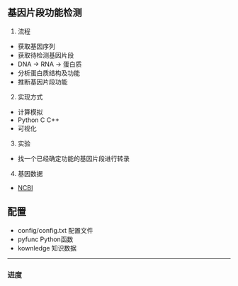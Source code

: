 ## 基因片段功能检测
1. 流程
 - 获取基因序列
 - 获取待检测基因片段
 - DNA -> RNA -> 蛋白质
 - 分析蛋白质结构及功能
 - 推断基因片段功能
2. 实现方式
 - 计算模拟
 - Python C C++
 - 可视化
3. 实验
 - 找一个已经确定功能的基因片段进行转录
4. 基因数据
 - [NCBI](https://www.ncbi.nlm.nih.gov/)
 
## 配置
 - config/config.txt 配置文件
 - pyfunc Python函数
 - kownledge 知识数据
 
---
### 进度
